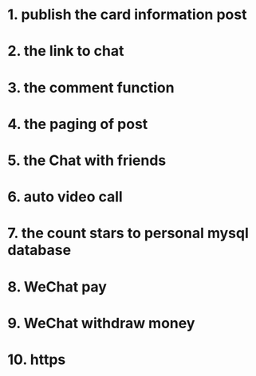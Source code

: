 # 1. publish the card information post
# 2. the link to chat
# 3. the comment function
# 4. the paging of post


# 5. the Chat with friends
# 6. auto video call

# 7. the count stars to personal mysql database
# 8. WeChat pay
# 9. WeChat withdraw money

# 10. https
